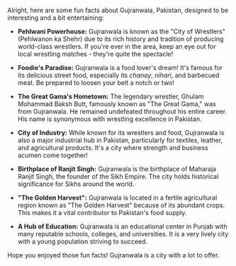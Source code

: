 Alright, here are some fun facts about Gujranwala, Pakistan, designed to be interesting and a bit entertaining:

*   **Pehlwani Powerhouse:** Gujranwala is known as the "City of Wrestlers" (Pehlwanon ka Shehr) due to its rich history and tradition of producing world-class wrestlers. If you're ever in the area, keep an eye out for local wrestling matches - they're quite the spectacle!

*   **Foodie's Paradise:** Gujranwala is a food lover's dream! It's famous for its delicious street food, especially its *chanay*, *nihari*, and barbecued meat. Be prepared to loosen your belt a notch or two!

*   **The Great Gama's Hometown:** The legendary wrestler, Ghulam Mohammad Baksh Butt, famously known as "The Great Gama," was from Gujranwala. He remained undefeated throughout his entire career. His name is synonymous with wrestling excellence in Pakistan.

*   **City of Industry:** While known for its wrestlers and food, Gujranwala is also a major industrial hub in Pakistan, particularly for textiles, leather, and agricultural products. It's a city where strength and business acumen come together!

*   **Birthplace of Ranjit Singh:** Gujranwala is the birthplace of Maharaja Ranjit Singh, the founder of the Sikh Empire. The city holds historical significance for Sikhs around the world.

*   **"The Golden Harvest":** Gujranwala is located in a fertile agricultural region known as "The Golden Harvest" because of its abundant crops. This makes it a vital contributor to Pakistan's food supply.

*   **A Hub of Education:** Gujranwala is an educational center in Punjab with many reputable schools, colleges, and universities. It is a very lively city with a young population striving to succeed.

Hope you enjoyed those fun facts! Gujranwala is a city with a lot to offer.